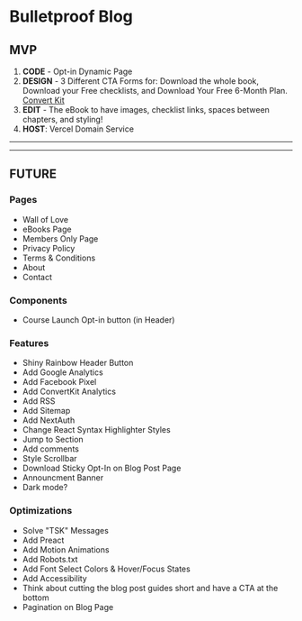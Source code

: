 # Bulletproof Blog

## MVP

1. **CODE** - Opt-in Dynamic Page
2. **DESIGN** - 3 Different CTA Forms for: Download the whole book, Download your Free checklists, and Download Your Free 6-Month Plan. [Convert Kit](https://app.convertkit.com/forms/designers/2853063/edit)
3. **EDIT** - The eBook to have images, checklist links, spaces between chapters, and styling!
4. **HOST**: Vercel Domain Service

---

---

## FUTURE

### Pages

- Wall of Love
- eBooks Page
- Members Only Page
- Privacy Policy
- Terms & Conditions
- About
- Contact

### Components

- Course Launch Opt-in button (in Header)

### Features

- Shiny Rainbow Header Button
- Add Google Analytics
- Add Facebook Pixel
- Add ConvertKit Analytics
- Add RSS
- Add Sitemap
- Add NextAuth
- Change React Syntax Highlighter Styles
- Jump to Section
- Add comments
- Style Scrollbar
- Download Sticky Opt-In on Blog Post Page
- Announcment Banner
- Dark mode?

### Optimizations

- Solve "TSK" Messages
- Add Preact
- Add Motion Animations
- Add Robots.txt
- Add Font Select Colors & Hover/Focus States
- Add Accessibility
- Think about cutting the blog post guides short and have a CTA at the bottom
- Pagination on Blog Page
